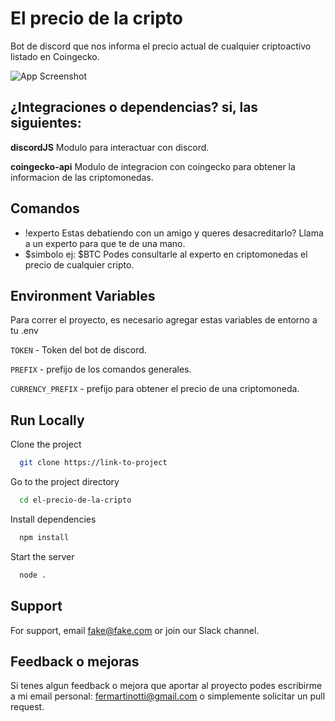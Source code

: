 
# El precio de la cripto

Bot de discord que nos informa el precio actual de cualquier 
criptoactivo listado en Coingecko.

![App Screenshot](https://via.placeholder.com/468x300?text=App+Screenshot+Here)

  ## ¿Integraciones o dependencias? si, las siguientes:
**discordJS** Modulo para interactuar con discord.

**coingecko-api** Modulo de integracion con coingecko para obtener la informacion de las criptomonedas.
## Comandos

- !experto
Estas debatiendo con un amigo y queres desacreditarlo? 
Llama a un experto para que te de una mano.
- $simbolo ej: $BTC
Podes consultarle al experto en criptomonedas el precio de cualquier cripto. 



  
## Environment Variables

Para correr el proyecto, es necesario agregar estas variables de entorno a tu .env

`TOKEN` - Token del bot de discord.

`PREFIX` - prefijo de los comandos generales.
 
`CURRENCY_PREFIX` - prefijo para obtener el precio de una criptomoneda.

  
## Run Locally

Clone the project

```bash
  git clone https://link-to-project
```

Go to the project directory

```bash
  cd el-precio-de-la-cripto
```

Install dependencies

```bash
  npm install
```

Start the server

```bash
  node .
```

  
## Support

For support, email fake@fake.com or join our Slack channel.

  
## Feedback o mejoras

Si tenes algun feedback o mejora que aportar al proyecto podes escribirme a mi email personal: fermartinotti@gmail.com o simplemente solicitar un pull request.

  
